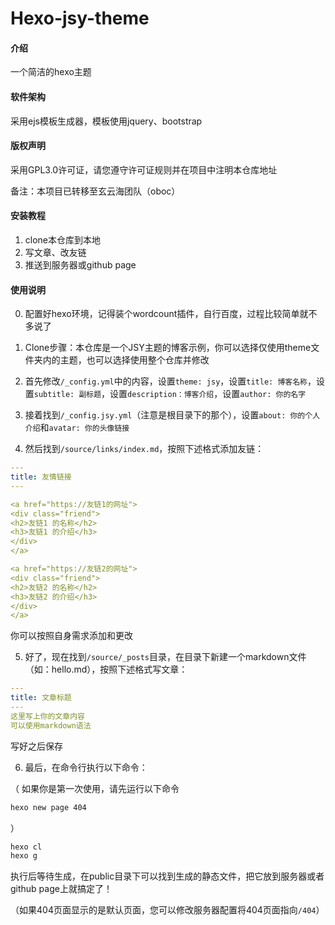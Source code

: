 # Hexo-jsy-theme

#### 介绍

一个简洁的hexo主题

#### 软件架构

采用ejs模板生成器，模板使用jquery、bootstrap


#### 版权声明

采用GPL3.0许可证，请您遵守许可证规则并在项目中注明本仓库地址

备注：本项目已转移至玄云海团队（oboc）

#### 安装教程

1.  clone本仓库到本地
2.  写文章、改友链
3.  推送到服务器或github page

#### 使用说明

0. 配置好hexo环境，记得装个wordcount插件，自行百度，过程比较简单就不多说了

1.  Clone步骤：本仓库是一个JSY主题的博客示例，你可以选择仅使用theme文件夹内的主题，也可以选择使用整个仓库并修改
2.  首先修改`/_config.yml`中的内容，设置`theme: jsy`，设置`title: 博客名称`，设置`subtitle: 副标题`，设置`description：博客介绍`，设置`author: 你的名字`
3. 接着找到`/_config.jsy.yml`（注意是根目录下的那个），设置`about: 你的个人介绍`和`avatar: 你的头像链接`
4. 然后找到`/source/links/index.md`，按照下述格式添加友链：

```yml
---
title: 友情链接
---

<a href="https://友链1的网址">
<div class="friend">
<h2>友链1 的名称</h2>
<h3>友链1 的介绍</h3>
</div>
</a>

<a href="https://友链2的网址">
<div class="friend">
<h2>友链2 的名称</h2>
<h3>友链2 的介绍</h3>
</div>
</a>
```

你可以按照自身需求添加和更改

5. 好了，现在找到`/source/_posts`目录，在目录下新建一个markdown文件（如：hello.md），按照下述格式写文章：

```yml
---
title: 文章标题
---
这里写上你的文章内容
可以使用markdown语法
```

写好之后保存

6. 最后，在命令行执行以下命令：

（
如果你是第一次使用，请先运行以下命令
```sh
hexo new page 404
```
）

```sh
hexo cl
hexo g
```

执行后等待生成，在public目录下可以找到生成的静态文件，把它放到服务器或者github page上就搞定了！

（如果404页面显示的是默认页面，您可以修改服务器配置将404页面指向`/404`）